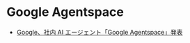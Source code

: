 # Google Agentspace

- [Google、社内 AI エージェント「Google Agentspace」発表](https://codezine.jp/article/detail/20703)

